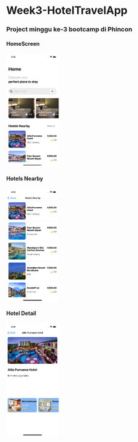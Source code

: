 # Week3-HotelTravelApp

### Project minggu ke-3 bootcamp di Phincon

#### HomeScreen
<img height="300" src="https://raw.githubusercontent.com/aliefazies/Week3-HotelTravelApp/main/docs/screen1.png" />

#### Hotels Nearby
<img height="300" src="https://raw.githubusercontent.com/aliefazies/Week3-HotelTravelApp/main/docs/screen2.png" />



#### Hotel Detail
<img height="300" src="https://raw.githubusercontent.com/aliefazies/Week3-HotelTravelApp/main/docs/screen3.png" />

